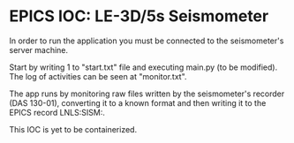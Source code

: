 # EPICS IOC: LE-3D/5s Seismometer

In order to run the application you must be connected to the seismometer's server machine.

Start by writing 1 to "start.txt" file and executing main.py (to be modified). The log of activities can be seen at "monitor.txt".

The app runs by monitoring raw files written by the seismometer's recorder (DAS 130-01), converting it to a known format and then writing it to the EPICS record LNLS:SISM:.

This IOC is yet to be containerized.